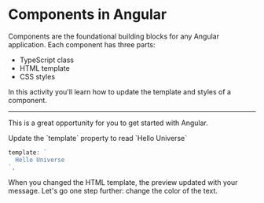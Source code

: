 
# Components in Angular


Components are the foundational building blocks for any Angular application. Each component has three parts:


* TypeScript class
* HTML template
* CSS styles


In this activity you'll learn how to update the template and styles of a component.


<hr />


This is a great opportunity for you to get started with Angular.


<docs-workflow>


<docs-step title="Update the component template">
Update the `template` property to read `Hello Universe`


```ts
template: `
  Hello Universe
`,
```


When you changed the HTML template, the preview updated with your message. Let's go one step further: change the color of the text.
</docs-step>


<docs-step title="Update the component styles">

